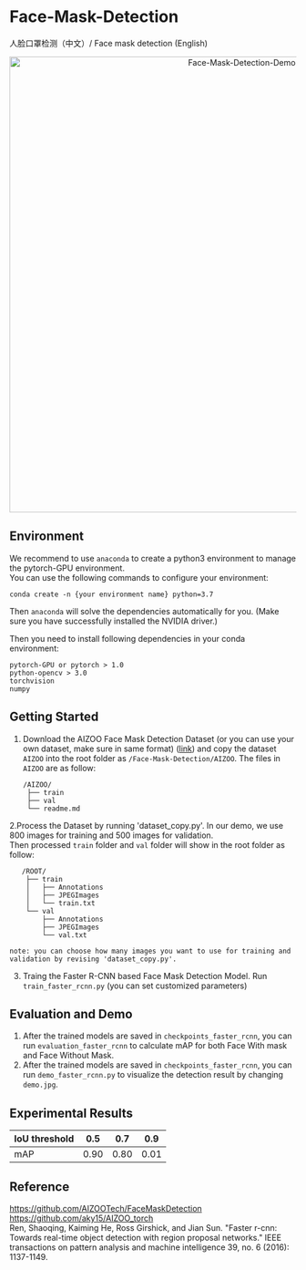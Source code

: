 # Face-Mask-Detection
人脸口罩检测（中文）/ Face mask detection (English)

<p align="center">
<img src="example.png" alt="Face-Mask-Detection-Demo" align="middle" width="800"/>
</p>

## Environment

We recommend to use `anaconda` to create a python3 environment to manage the pytorch-GPU environment.   
You can use the following commands to configure your environment:
```shell
conda create -n {your environment name} python=3.7
```
Then `anaconda` will solve the dependencies automatically for you. (Make sure you have successfully installed the NVIDIA driver.)

Then you need to install following dependencies in your conda environment:  
```
pytorch-GPU or pytorch > 1.0  
python-opencv > 3.0  
torchvision
numpy
```

## Getting Started
1. Download the AIZOO Face Mask Detection Dataset (or you can use your own dataset, make sure in same format)
([link](https://github.com/AIZOOTech/FaceMaskDetection)) 
and copy the dataset `AIZOO` into the root folder as `/Face-Mask-Detection/AIZOO`.
The files in `AIZOO` are as follow:
   ```shell script
   /AIZOO/
    ├── train
    ├── val
    └── readme.md
    ```   

2.Process the Dataset by running 'dataset_copy.py'. In our demo, we use 800 images for training and 500 images for validation.  
Then processed `train` folder and `val` folder will show in the root folder as follow:    
   
```shell script  
   /ROOT/  
    ├── train  
    │   ├── Annotations  
    │   ├── JPEGImages  
    │   └── train.txt  
    └── val  
        ├── Annotations  
        ├── JPEGImages  
        └── val.txt  
```

    note: you can choose how many images you want to use for training and validation by revising 'dataset_copy.py'.  
    
3. Traing the Faster R-CNN based Face Mask Detection Model. Run `train_faster_rcnn.py` (you can set customized parameters)  


## Evaluation and Demo  

1. After the trained models are saved in `checkpoints_faster_rcnn`, you can run `evaluation_faster_rcnn` to calculate mAP for both Face With mask and Face Without Mask.
2. After the trained models are saved in `checkpoints_faster_rcnn`, you can run `demo_faster_rcnn.py` to visualize the detection result by changing `demo.jpg`.   

## Experimental Results

|  IoU threshold   | 0.5  | 0.7   | 0.9  |
|  ----  | ----  | ----  | ----  |
| mAP  | 0.90 | 0.80  | 0.01 |


## Reference
https://github.com/AIZOOTech/FaceMaskDetection  
https://github.com/aky15/AIZOO_torch  
Ren, Shaoqing, Kaiming He, Ross Girshick, and Jian Sun. "Faster r-cnn: Towards real-time object detection with region proposal networks." IEEE transactions on pattern analysis and machine intelligence 39, no. 6 (2016): 1137-1149.  

